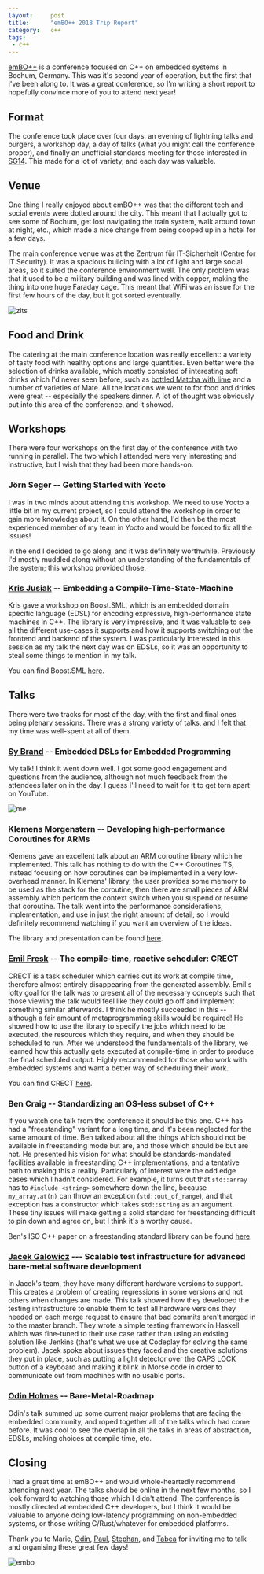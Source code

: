 ```yaml
---
layout:     post
title:      "emBO++ 2018 Trip Report"
category:   c++
tags:
 - c++
---
```


[emBO++](https://www.embo.io/) is a conference focused on C++ on embedded systems in Bochum, Germany. This was it's second year of operation, but the first that I've been along to. It was a great conference, so I'm writing a short report to hopefully convince more of you to attend next year!

## Format

The conference took place over four days: an evening of lightning talks and burgers, a workshop day, a day of talks (what you might call the conference proper), and finally an unofficial standards meeting for those interested in [SG14](https://groups.google.com/a/isocpp.org/forum/#!forum/sg14). This made for a lot of variety, and each day was valuable.

## Venue

One thing I really enjoyed about emBO++ was that the different tech and social events were dotted around the city. This meant that I actually got to see some of Bochum, get lost navigating the train system, walk around town at night, etc., which made a nice change from being cooped up in a hotel for a few days.

The main conference venue was at the Zentrum für IT-Sicherheit (Centre for IT Security). It was a spacious building with a lot of light and large social areas, so it suited the conference environment well. The only problem was that it used to be a military building and was lined with copper, making the thing into one huge Faraday cage. This meant that WiFi was an issue for the first few hours of the day, but it got sorted eventually.

![zits](/assets/embo2018/zits.jpg)

## Food and Drink

The catering at the main conference location was really excellent: a variety of tasty food with healthy options and large quantities. Even better were the selection of drinks available, which mostly consisted of interesting soft drinks which I'd never seen before, such as [bottled Matcha with lime](http://www.ma-tea.de/produkt/matcha-limette/) and a number of varieties of Mate. All the locations we went to for food and drinks were great -- especially the speakers dinner. A lot of thought was obviously put into this area of the conference, and it showed.

## Workshops

There were four workshops on the first day of the conference with two running in parallel. The two which I attended were very interesting and instructive, but I wish that they had been more hands-on.

### Jörn Seger -- Getting Started with Yocto

I was in two minds about attending this workshop. We need to use Yocto a little bit in my current project, so I could attend the workshop in order to gain more knowledge about it. On the other hand, I'd then be the most experienced member of my team in Yocto and would be forced to fix all the issues!

In the end I decided to go along, and it was definitely worthwhile. Previously I'd mostly muddled along without an understanding of the fundamentals of the system; this workshop provided those.

### [Kris Jusiak](https://twitter.com/krisjusiak) -- Embedding a Compile-Time-State-Machine

Kris gave a workshop on Boost.SML, which is an embedded domain specific language (EDSL) for encoding expressive, high-performance state machines in C++. The library is very impressive, and it was valuable to see all the different use-cases it supports and how it supports switching out the frontend and backend of the system. I was particularly interested in this session as my talk the next day was on EDSLs, so it was an opportunity to steal some things to mention in my talk.

You can find Boost.SML [here](https://github.com/boost-experimental/sml).

## Talks

There were two tracks for most of the day, with the first and final ones being plenary sessions. There was a strong variety of talks, and I felt that my time was well-spent at all of them.

### [Sy Brand](https://twitter.com/TartanLlama) -- Embedded DSLs for Embedded Programming

My talk! I think it went down well. I got some good engagement and questions from the audience, although not much feedback from the attendees later on in the day. I guess I'll need to wait for it to get torn apart on YouTube.

![me](/assets/embo2018/me.jpg)

### Klemens Morgenstern -- Developing high-performance Coroutines for ARMs

Klemens gave an excellent talk about an ARM coroutine library which he implemented. This talk has nothing to do with the C++ Coroutines TS, instead focusing on how coroutines can be implemented in a very low-overhead manner. In Klemens' library, the user provides some memory to be used as the stack for the coroutine, then there are small pieces of ARM assembly which perform the context switch when you suspend or resume that coroutine. The talk went into the performance considerations, implementation, and use in just the right amount of detail, so I would definitely recommend watching if you want an overview of the ideas.

The library and presentation can be found [here](https://github.com/klemens-morgenstern/embo.coroutine).

### [Emil Fresk](https://twitter.com/korken89) -- The compile-time, reactive scheduler: CRECT

CRECT is a task scheduler which carries out its work at compile time, therefore almost entirely disappearing from the generated assembly. Emil's lofty goal for the talk was to present all of the necessary concepts such that those viewing the talk would feel like they could go off and implement something similar afterwards. I think he mostly succeeded in this -- although a fair amount of metaprogramming skills would be required! He showed how to use the library to specify the jobs which need to be executed, the resources which they require, and when they should be scheduled to run. After we understood the fundamentals of the library, we learned how this actually gets executed at compile-time in order to produce the final scheduled output. Highly recommended for those who work with embedded systems and want a better way of scheduling their work.

You can find CRECT [here](https://github.com/korken89/crect).

### Ben Craig -- Standardizing an OS-less subset of C++

If you watch one talk from the conference it should be this one. C++ has had a "freestanding" variant for a long time, and it's been neglected for the same amount of time. Ben talked about all the things which should not be available in freestanding mode but are, and those which should be but are not. He presented his vision for what should be standards-mandated facilities available in freestanding C++ implementations, and a tentative path to making this a reality. Particularly of interest were the odd edge cases which I hadn't considered. For example, it turns out that `std::array` has to `#include <string>` somewhere down the line, because `my_array.at(n)` can throw an exception (`std::out_of_range`), and that exception has a constructor which takes `std::string` as an argument. These tiny issues will make getting a solid standard for freestanding difficult to pin down and agree on, but I think it's a worthy cause.

Ben's ISO C++ paper on a freestanding standard library can be found [here](http://www.open-std.org/jtc1/sc22/wg21/docs/papers/2018/p0829r1.html).

### [Jacek Galowicz](https://twitter.com/jgalowicz) --- Scalable test infrastructure for advanced bare-metal software development

In Jacek's team, they have many different hardware versions to support. This creates a problem of creating regressions in some versions and not others when changes are made. This talk showed how they developed the testing infrastructure to enable them to test all hardware versions they needed on each merge request to ensure that bad commits aren't merged in to the master branch. They wrote a simple testing framework in Haskell which was fine-tuned to their use case rather than using an existing solution like Jenkins (that's what we use at Codeplay for solving the same problem). Jacek spoke about issues they faced and the creative solutions they put in place, such as putting a light detector over the CAPS LOCK button of a keyboard and making it blink in Morse code in order to communicate out from machines with no usable ports.

### [Odin Holmes](https://twitter.com/odinthenerd) -- Bare-Metal-Roadmap

Odin's talk summed up some current major problems that are facing the embedded community, and roped together all of the talks which had come before. It was cool to see the overlap in all the talks in areas of abstraction, EDSLs, making choices at compile time, etc.

## Closing

I had a great time at emBO++ and would whole-heartedly recommend attending next year. The talks should be online in the next few months, so I look forward to watching those which I didn't attend. The conference is mostly directed at embedded C++ developers, but I think it would be valuable to anyone doing low-latency programming on non-embedded systems, or those writing C/Rust/whatever for embedded platforms.

Thank you to Marie, [Odin](https://twitter.com/odinthenerd), [Paul](https://twitter.com/Sickeroni), [Stephan](https://twitter.com/MaxClerkwell), and [Tabea](https://twitter.com/tabeatheunicorn) for inviting me to talk and organising these great few days!

![embo](/assets/embo2018/embo-logo.png)
